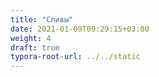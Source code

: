 ```yaml
---
title: "Сливы"
date: 2021-01-09T09:29:15+03:00
weight: 4
draft: true
typora-root-url: ../../static
---
```



